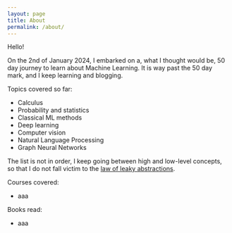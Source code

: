 ```yaml
---
layout: page
title: About
permalink: /about/
---
```


Hello!

On the 2nd of January 2024, I embarked on a, what I thought would be, 50 day journey to learn about Machine Learning. It is way past the 50 day mark, and I keep learning and blogging. 

Topics covered so far:
* Calculus
* Probability and statistics
* Classical ML methods
* Deep learning
* Computer vision
* Natural Language Processing
* Graph Neural Networks

The list is not in order, I keep going between high and low-level concepts, so that I do not fall victim to the [law of leaky abstractions](https://www.joelonsoftware.com/2002/11/11/the-law-of-leaky-abstractions/). 

Courses covered:
* aaa

Books read:
* aaa

